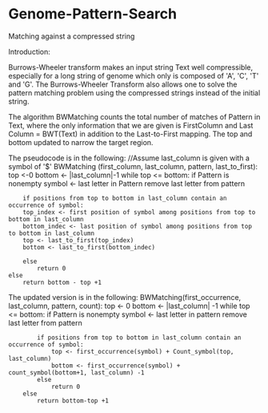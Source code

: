 # Genome-Pattern-Search
Matching against a compressed string


Introduction:

Burrows-Wheeler transform makes an input string Text well compressible, especially for a long string of 
genome which only is composed of 'A', 'C', 'T' and 'G'. The Burrows-Wheeler Transform also allows one to
solve the pattern matching problem using the compressed strings instead of the initial string.

The algorithm BWMatching counts the total number of matches of Pattern in Text, where the only information that
we are given is FirstColumn and Last Column = BWT(Text) in addition to the Last-to-First mapping. The 
top and bottom updated to narrow the target region. 

The pseudocode is in the following:
//Assume last_column is given with a symbol of '$'
BWMatching (first_column, last_column, pattern, last_to_first):
top <-0
bottom <- |last_column|-1 
while top <= bottom:
	if Pattern is nonempty
		symbol <- last letter in Pattern
		remove last letter from pattern
		
		if positions from top to bottom in last_column contain an occurrence of symbol:
		top_index <- first position of symbol among positions from top to bottom in last_column
		bottom_indec <- last position of symbol among positions from top to bottom in last_column
		top <- last_to_first(top_index)
		bottom <- last_to_first(bottom_indec)
		
		else 
			return 0
	else
		return bottom - top +1
		
The updated version is in the following:
BWMatching(first_occurrence, last_column, pattern, count):
	top <- 0
	bottom <- |last_column| -1
	while top <= bottom:
		if Pattern is nonempty
			symbol <- last letter in pattern
			remove last letter from pattern
			
			if positions from top to bottom in last_column contain an occurrence of symbol:
				top <- first_occurrence(symbol) + Count_symbol(top, last_column)
				bottom <- first_occurrence(symbol) + count_symbol(bottom+1, last_column) -1
			else
				return 0
		else 
			return bottom-top +1 